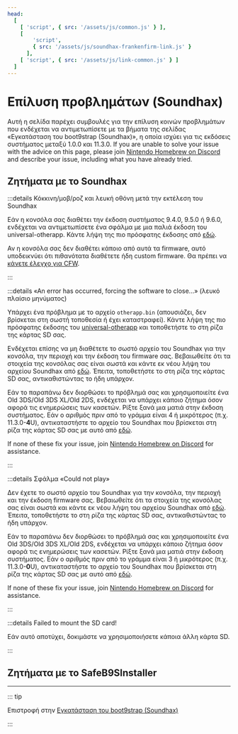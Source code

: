 ```yaml
---
head:
  [
    [ 'script', { src: '/assets/js/common.js' } ],
    [
        'script',
        { src: '/assets/js/soundhax-frankenfirm-link.js' }
      ],
    [ 'script', { src: '/assets/js/link-common.js' } ]
  ]
---
```


# Επίλυση προβλημάτων (Soundhax)

Αυτή η σελίδα παρέχει συμβουλές για την επίλυση κοινών προβλημάτων που ενδέχεται να αντιμετωπίσετε με τα βήματα της σελίδας «Εγκατάσταση του boot9strap (Soundhax)», η οποία ισχύει για τις εκδόσεις συστήματος μεταξύ 1.0.0 και 11.3.0. If you are unable to solve your issue with the advice on this page, please join [Nintendo Homebrew on Discord](https://discord.gg/MWxPgEp) and describe your issue, including what you have already tried.

## Ζητήματα με το Soundhax

:::details Κόκκινη/μοβ/ροζ και λευκή οθόνη μετά την εκτέλεση του Soundhax

Εάν η κονσόλα σας διαθέτει την έκδοση συστήματος 9.4.0, 9.5.0 ή 9.6.0, ενδέχεται να αντιμετωπίσετε ένα σφάλμα με μια παλιά έκδοση του universal-otherapp. Κάντε λήψη της πιο πρόσφατης έκδοσης από [εδώ](https://github.com/TuxSH/universal-otherapp/releases/latest).

Αν η κονσόλα σας δεν διαθέτει κάποιο από αυτά τα firmware, αυτό υποδεικνύει ότι πιθανότατα διαθέτετε ήδη custom firmware. Θα πρέπει να [κάνετε έλεγχο για CFW](checking-for-cfw).

:::

:::details «An error has occurred, forcing the software to close...» (λευκό πλαίσιο μηνύματος)

Υπάρχει ένα πρόβλημα με το αρχείο `otherapp.bin` (απουσιάζει, δεν βρίσκεται στη σωστή τοποθεσία ή έχει καταστραφεί). Κάντε λήψη της πιο πρόσφατης έκδοσης του [universal-otherapp](https://github.com/TuxSH/universal-otherapp/releases/latest) και τοποθετήστε το στη ρίζα της κάρτας SD σας.

Ενδέχεται επίσης να μη διαθέτετε το σωστό αρχείο του Soundhax για την κονσόλα, την περιοχή και την έκδοση του firmware σας. Βεβαιωθείτε ότι τα στοιχεία της κονσόλας σας είναι σωστά και κάντε εκ νέου λήψη του αρχείου Soundhax από [εδώ](http://soundhax.com). Έπειτα, τοποθετήστε το στη ρίζα της κάρτας SD σας, αντικαθιστώντας το ήδη υπάρχον.

Εάν το παραπάνω δεν διορθώσει το πρόβλημά σας και χρησιμοποιείτε ένα Old 3DS/Old 3DS XL/Old 2DS, ενδέχεται να υπάρχει κάποιο ζήτημα όσον αφορά τις ενημερώσεις των κασετών. Ρίξτε ξανά μια ματιά στην έκδοση συστήματος. Εάν ο αριθμός πριν από το γράμμα είναι 4 ή μικρότερος (π.χ. 11.3.0-**4**U), αντικαταστήστε το αρχείο του Soundhax που βρίσκεται στη ρίζα της κάρτας SD σας με αυτό από [εδώ](http://soundhax.686178.xyz/frankenfirm.html?crash).

If none of these fix your issue, join [Nintendo Homebrew on Discord](https://discord.gg/MWxPgEp) for assistance.

:::

:::details Σφάλμα «Could not play»

Δεν έχετε το σωστό αρχείο του Soundhax για την κονσόλα, την περιοχή και την έκδοση firmware σας. Βεβαιωθείτε ότι τα στοιχεία της κονσόλας σας είναι σωστά και κάντε εκ νέου λήψη του αρχείου Soundhax από [εδώ](http://soundhax.com). Έπειτα, τοποθετήστε το στη ρίζα της κάρτας SD σας, αντικαθιστώντας το ήδη υπάρχον.

Εάν το παραπάνω δεν διορθώσει το πρόβλημά σας και χρησιμοποιείτε ένα Old 3DS/Old 3DS XL/Old 2DS, ενδέχεται να υπάρχει κάποιο ζήτημα όσον αφορά τις ενημερώσεις των κασετών. Ρίξτε ξανά μια ματιά στην έκδοση συστήματος. Εάν ο αριθμός πριν από το γράμμα είναι 3 ή μικρότερος (π.χ. 11.3.0-**0**U), αντικαταστήστε το αρχείο του Soundhax που βρίσκεται στη ρίζα της κάρτας SD σας με αυτό από [εδώ](http://soundhax.686178.xyz/frankenfirm.html?unplayable).

If none of these fix your issue, join [Nintendo Homebrew on Discord](https://discord.gg/MWxPgEp) for assistance.

:::

:::details Failed to mount the SD card!

Εάν αυτό αποτύχει, δοκιμάστε να χρησιμοποιήσετε κάποια άλλη κάρτα SD.

:::

## Ζητήματα με το SafeB9SInstaller

<!--@include: ./_include/troubleshooting-sb9si-bin.md -->

<!--@include: ./_include/troubleshooting-sb9si-common.md -->

<!--@include: ./_include/troubleshooting-get-help-common.md -->

---

::: tip

Επιστροφή στην [Εγκατάσταση του boot9strap (Soundhax)](installing-boot9strap-\(soundhax\))

:::

<!--@include: ./_include/troubleshooting-return.md -->
